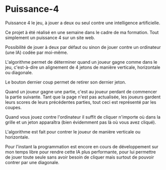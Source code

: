# Puissance-4
Puissance 4 le jeu, à jouer a deux ou seul contre une intelligence artificielle.

Ce projet à été réalisé en une semaine dans le cadre de ma formation.
Tout simplement un puissance 4 sur un site web. 

Possibilité de jouer à deux par défaut ou sinon de jouer contre un ordinateur (une IA) codée par moi-même.

L'algorithme permet de déterminer quand un joueur gagne comme dans le jeu, c'est-à-dire un alignement de 4 jetons de manière verticale, horizontale ou diagonale. 

Le bouton dernier coup permet de retirer son dernier jeton. 

Quand un joueur gagne une partie, c'est au joueur perdant de commencer la partie suivante. Tant que la page n'est pas actualisée, les joueurs gardent leurs scores de leurs précédentes parties, tout ceci est représenté par les coupes.

Quand vous jouez contre l'ordinateur il suffit de cliquer n'importe où dans la grille et un jeton apparaîtra (bien évidemment pas là où vous avez cliqué). 

L'algorithme est fait pour contrer le joueur de manière verticale ou horizontale. 

Pour l'instant la programmation est encore en cours de développement sur mon temps libre pour rendre cette IA plus performante, pour lui permettre de jouer toute seule sans avoir besoin de cliquer mais surtout de pouvoir contrer par une diagonale. 
